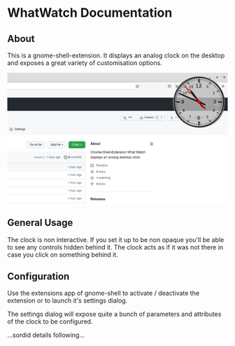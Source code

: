 # WhatWatch Documentation

## About

This is a gnome-shell-extension. It displays an analog clock on the desktop and exposes a great variety of customisation options.

![Screenshot showing WhatWatch clock on desktop with browser window opened behind it...](WhatWatch.png "Screenshot showing WhatWatch in action...")

## General Usage

The clock is non interactive. If you set it up to be non opaque you'll be able to see any controls hidden behind it. The clock acts as if it was not there in case you click on something behind it.

## Configuration

Use the extensions app of gnome-shell to activate / deactivate the extension or to launch it's settings dialog.

The settings dialog will expose quite a bunch of parameters and attributes of the clock to be configured.

...sordid details following...